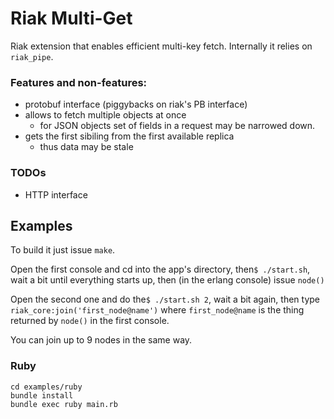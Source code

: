 # Riak Multi-Get
 
Riak extension that enables efficient multi-key fetch. Internally it relies on `riak_pipe`.

### Features and non-features:

- protobuf interface (piggybacks on riak's PB interface)
- allows to fetch multiple objects at once
	- for JSON objects set of fields in a request may be narrowed down.
- gets the first sibiling from the first available replica
	- thus data may be stale

### TODOs

- HTTP interface

## Examples

To build it just issue `make`. 

Open the first console and cd into the app's directory, then`$ ./start.sh`,
wait a bit until everything starts up, then (in the erlang console) issue `node()`

Open the second one and do the`$ ./start.sh 2`, wait a bit again, then type `riak_core:join('first_node@name')` where `first_node@name` is the thing returned by `node()` in the first console.

You can join up to 9 nodes in the same way.

### Ruby

```
cd examples/ruby
bundle install
bundle exec ruby main.rb 
```
